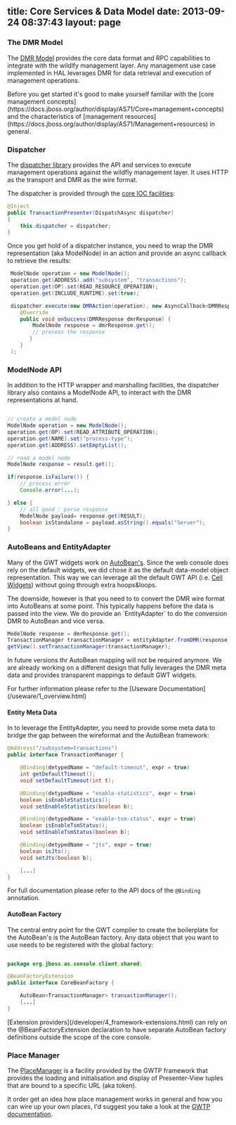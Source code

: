 title: Core Services & Data Model
date: 2013-09-24 08:37:43
layout: page
---

### The DMR Model

The [DMR Model](https://docs.jboss.org/author/display/AS71/Management+resources) provides the core data format and
RPC capabilities to integrate with the wildlfy management layer. Any management use case implemented in HAL leverages DMR for data retrieval and execution of management operations.
<p/>
Before you get started it's good to make yourself familiar with the [core management concepts](https://docs.jboss.org/author/display/AS71/Core+management+concepts)
and the characteristics of [management resources](https://docs.jboss.org/author/display/AS71/Management+resources) in general.

### Dispatcher

The [dispatcher library](https://github.com/hal/core/tree/master/dmr) provides the API and services
to execute management operations against the wildfly management layer. It uses HTTP as the transport and DMR as the wire format.

The dispatcher is provided through the [core IOC facilities](https://github.com/ArcBees/GWTP/wiki/GIN-Binding):

``` java
@Inject
public TransactionPresenter(DispatchAsync dispatcher)
{
    this.dispatcher = dispatcher;
}
```

Once you get hold of a dispatcher instance, you need to wrap the DMR representation (aka ModelNode) in an action
and provide an async callback to retrieve the results:

``` java
 ModelNode operation = new ModelNode();
 operation.get(ADDRESS).add("subsystem", "transactions");
 operation.get(OP).set(READ_RESOURCE_OPERATION);
 operation.get(INCLUDE_RUNTIME).set(true);

 dispatcher.execute(new DMRAction(operation), new AsyncCallback<DMRResponse>() {
    @Override
    public void onSuccess(DMRResponse dmrResponse) {
        ModelNode response = dmrResponse.get();
        // process the response
       }
    }
 );
```


### ModelNode API

In addition to the HTTP wrapper and marshalling facilities, the dispatcher library also contains a ModelNode API,
to interact with the DMR representations at hand.

``` java

// create a model node
ModelNode operation = new ModelNode();
operation.get(OP).set(READ_ATTRIBUTE_OPERATION);
operation.get(NAME).set("process-type");
operation.get(ADDRESS).setEmptyList();

// read a model node
ModelNode response = result.get();

if(response.isFailure()) {
    // process error
    Console.error(...);

} else {
    // all good : parse response
    ModelNode payload= response.get(RESULT);
    boolean isStandalone = payload.asString().equals("Server");
}

```

### AutoBeans and EntityAdapter

Many of the GWT widgets work on [AutoBean's](http://code.google.com/p/google-web-toolkit/wiki/AutoBean).
Since the web console does rely on the default widgets, we did chose it as the default data-model object representation.
This way we can leverage all the default GWT API (i.e. [Cell Widgets](http://www.gwtproject.org/doc/latest/DevGuideUiCellWidgets.html)) without going through
extra hoops&loops.
<p/>
The downside, however is that you need to to convert the DMR wire format into AutoBeans at some point. This typically happens before the data
is passed into the view. We do provide an `EntityAdapter` to do the conversion DMR to AutoBean and vice versa.

``` java
ModelNode response = dmrResponse.get();
TransactionManager transactionManager = entityAdapter.fromDMR(response.get(RESULT));
getView().setTransactionManager(transactionManager);
```

<div class="alert alert-info">
In future versions thr AutoBean mapping will not be required anymore.
We are already working on a different design that fully leverages the DMR meta data and provides
transparent mappings to default GWT widgets.
<p/>
For further information please refer to the [Useware Documentation](/useware/1_overview.html)
</div>

#### Entity Meta Data

In to leverage the EntityAdapter, you need to provide some meta data to bridge the gap between the wireformat
and the AutoBean framework:

``` java
@Address("/subsystem=transactions")
public interface TransactionManager {

    @Binding(detypedName = "default-timeout", expr = true)
    int getDefaultTimeout();
    void setDefaultTimeout(int t);

    @Binding(detypedName = "enable-statistics", expr = true)
    boolean isEnableStatistics();
    void setEnableStatistics(boolean b);

    @Binding(detypedName = "enable-tsm-status", expr = true)
    boolean isEnableTsmStatus();
    void setEnableTsmStatus(boolean b);

    @Binding(detypedName = "jts", expr = true)
    boolean isJts();
    void setJts(boolean b);

    [...]
}

```

For full documentation please refer to the API docs of the `@Binding` annotation.

#### AutoBean Factory

The central entry point for the GWT compiler to create the boilerplate for the AutoBean's is the AutoBean factory.
Any data object that you want to use needs to be registered with the global factory:

``` java

package org.jboss.as.console.client.shared;

@BeanFactoryExtension
public interface CoreBeanFactory {

    AutoBean<TransactionManager> transactionManager();
    [...]
}
```



<div class="alert alert-info">
[Extension providers](/developer/4_framework-extensions.html) can rely on the @BeanFactoryExtension declaration to have separate AutoBean factory definitions
 outside the scope of the core console.
</div>

### Place Manager

The [PlaceManager](https://github.com/ArcBees/GWTP/wiki/PlaceManager) is a facility provided by the GWTP framework that
provides the loading and initialisation and display of Presenter-View tuples that are bound to a specific URL (aka token).

It order get an idea how place management works in general and how you can wire up your own places, I'd suggest you take a look at the
[GWTP documentation](https://github.com/ArcBees/GWTP/wiki/PlaceManager).
